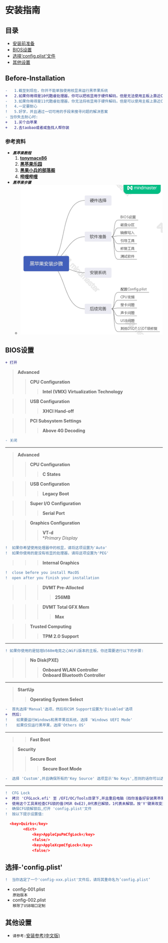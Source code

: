 # __安装指南__
## __目录__
* [安装前准备](#安装前准备)
* [BIOS设置](#BIOS设置)
* [选择‘config.plist'文件](#选择‘config.plist'文件)
* [其他设置](#其他设置)
## __Before-Installation__
```diff
-   1.截至到现在，你并不能单独使用核显来运行黑苹果系统
+   2.如果你用得是10代酷睿处理器，你可以把核显用于硬件解码，但是无法使用主板上靠近CPU的NVME插槽
-   3.如果你用得是11代酷睿处理器，你无法将核显用于硬件解码，但是可以使用主板上靠近CPU的NVME插槽
!   4.一定要耐心
!   5.好学，并且通过一切可用的手段来搜寻问题的解决答案
- 当你失去耐心时:
+   1.买个白苹果
+   2.去taobao或者咸鱼找人帮你装
```
### __参考资料__
* ***```黑苹果教程```***
  1. [**tonymacx86**](https://www.tonymacx86.com/)
  2. [**黑苹果乐园**](https://heipg.cn)
  3. [**黑果小兵的部落阁**](https://blog.daliansky.net/)
  4. [**哔哩哔哩**](https://bilibili.com)
* ***```黑苹果步骤```***
  * ![黑苹果步骤](./APPLE/黑苹果步骤.jpg)
## __BIOS设置__
```diff
+ 打开
```
>**Advanced**
>>**CPU Configuration**
>>>**Intel (VMX) Virtualization Technology**

>>**USB Configuration**
>>>**XHCI Hand-off**

>>**PCI Subsystem Settings**
>>>**Above 4G Decoding**
```diff
- 关闭
```
---
>**Advanced**
>>**CPU Configuration**
>>>**C States**

>>**USB Configuration**  
>>>**Legacy Boot**

>>**Super I/O Configuration**  
>>>**Serial Port**

>>**Graphics Configuration**
>>>**VT-d**  
>>>**Primary Display*
```diff
!  如果你希望使用处理器中的核显，请将这项设置为'Auto'
!  如果你使用的是没有核显的处理器，请将这项设置为'PEG'
```
>>>**Internal Graphics**
```diff
!  close before you install MacOS
!  open after you finish your installation
```
>>>**DVMT Pre-Allocted**
>>>>**256MB**

>>>**DVMT Total GFX Mem**
>>>>**Max**

>>**Trusted Computing**
>>>**TPM 2.0 Support**

---
```diff
! 如果你使用的是铭瑄b560m电竞之心WiFi版本的主板，你还需要进行以下的步骤:
```
>>**No Disk(PXE)**
>>>**Onboard WLAN Controller**  
>>>**Onboard Bluetooth Controller**
---


>**StartUp**
>>**Operating System Select**
```diff
-  首先选择'Manual'选项，然后将CSM Support设置为'Disabled'选项
+  然后:
!    如果要运行Windows和黑苹果双系统，选择 'Windows UEFI Mode'
!    如果仅仅运行黑苹果，选择'Others OS'
```
---
>>**Fast Boot**

>**Security**
>>**Secure Boot**  
>>>**Secure Boot Mode**
```diff
-  选择 'Custom',并且确保所有的'Key Source' 选项显示'No Keys',否则的话你可以选中其中显示不为'No Keys'的选项卡并且进入后删除Keys
```
---
```diff
!  CFG Lock
+  拷贝 'CFGLock.efi' 至 /EFI/OC/Tools目录下,并且重启电脑（挡你准备好安装黑苹果系统时，你会发现该工具出现在OC的引导菜单上）
+  使用这个工具来检查CFG锁的值(MSR 0xE2),0代表已解锁，1代表未解锁。按'Y'键来改变这个值
-  确保CFG锁解锁后,打开 'config.plist'文件
!  按以下提示设置值:
```
```Json
  <key>Quirks</key>
		<dict>
			<key>AppleCpuPmCfgLock</key>
			<false/>
			<key>AppleXcpmCfgLock</key>
			<false/>
```      
## __选择-'config.plist'__
```diff
!  当你选定了一个'config-xxx.plist'文件后，请将其重命名为’config.plist‘
```
* config-001.plist  
```原始版本```
* config-002.plist  
```移除了USB端口定制```  

## __其他设置__
* ```请参考:```[安装参考(中文版)](./安装参考(中文版).md)
